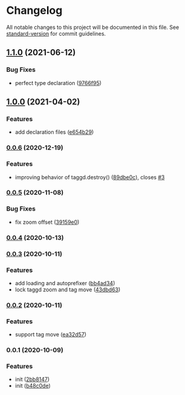 # Changelog

All notable changes to this project will be documented in this file. See [standard-version](https://github.com/conventional-changelog/standard-version) for commit guidelines.

## [1.1.0](https://github.com/haiweilian/taggd-manager/compare/v1.0.0...v1.1.0) (2021-06-12)


### Bug Fixes

* perfect type declaration ([9766f95](https://github.com/haiweilian/taggd-manager/commit/9766f959d7ad79ab57209c40e4b9c671c8e5d04d))

## [1.0.0](https://github.com/haiweilian/taggd-manager/compare/v0.0.6...v1.0.0) (2021-04-02)


### Features

* add declaration files ([e654b29](https://github.com/haiweilian/taggd-manager/commit/e654b2924440fa8e4e74302a8c9791e85034751a))

### [0.0.6](https://github.com/haiweilian/taggd-manager/compare/v0.0.5...v0.0.6) (2020-12-19)


### Features

* improving behavior of taggd.destroy() ([89dbe0c](https://github.com/haiweilian/taggd-manager/commit/89dbe0c0a70abf1ca5310b8dbc3e8bb654257b75)), closes [#3](https://github.com/haiweilian/taggd-manager/issues/3)

### [0.0.5](https://github.com/haiweilian/taggd-manager/compare/v0.0.4...v0.0.5) (2020-11-08)


### Bug Fixes

* fix zoom offset ([39159e0](https://github.com/haiweilian/taggd-manager/commit/39159e09503dc744250cd0fb193698b1f8230b38))

### [0.0.4](https://github.com/haiweilian/taggd-manager/compare/v0.0.3...v0.0.4) (2020-10-13)

### [0.0.3](https://github.com/haiweilian/taggd-manager/compare/v0.0.2...v0.0.3) (2020-10-11)


### Features

* add loading and autoprefixer ([bb4ad34](https://github.com/haiweilian/taggd-manager/commit/bb4ad3445e05a61ecf52a7cf31601e2629723b88))
* lock taggd zoom and tag move ([43dbd63](https://github.com/haiweilian/taggd-manager/commit/43dbd63b5fd7b53f1ddf361ccbbdb875a121a5e6))

### [0.0.2](https://github.com/haiweilian/taggd-manager/compare/v0.0.1...v0.0.2) (2020-10-11)


### Features

* support tag move ([ea32d57](https://github.com/haiweilian/taggd-manager/commit/ea32d573cc51815fbc452daf970e46887f454c63))

### 0.0.1 (2020-10-09)


### Features

* init ([2bb8147](https://github.com/haiweilian/taggd-manager/commit/2bb8147aba56f9dac30ab4e8fe1d9f06d50216fc))
* init ([b48c0de](https://github.com/haiweilian/taggd-manager/commit/b48c0de807ee85c841b24b2198ecbf02253834f7))
